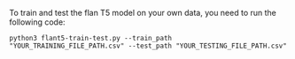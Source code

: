 To train and test the flan T5 model on your own data, you need to run the following code:

```python3 flant5-train-test.py --train_path "YOUR_TRAINING_FILE_PATH.csv" --test_path "YOUR_TESTING_FILE_PATH.csv" ```

